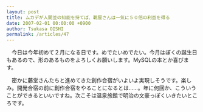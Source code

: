 ```yaml
---
layout: post
title: ムカデが人間並の知能を持てば、靴屋さんは一気に５０倍の利益を得る
date: 2007-02-01 00:00:00 +0900
author: Tsukasa OISHI
permalink: /articles/47
---
```


　今日は今年初めて２月になる日です。めでたいめでたい。今月はぼくの誕生日もあるので、形のあるものをよろしくお願いします。MySQLの本とか喜びます。

　密かに藤堂さんたちと進めてきた創作合宿がいよいよ実現しそうです。楽しみ。開発合宿の前に創作合宿をやることになるとは……。年に何回か、こういうことができるといいですね。次こそは温泉旅館で明治の文豪っぽくいきたいところです。

